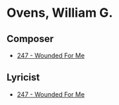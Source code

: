 # Ovens, William G.

## Composer

- [247 - Wounded For Me](/hymns/247.md)

## Lyricist

- [247 - Wounded For Me](/hymns/247.md)

